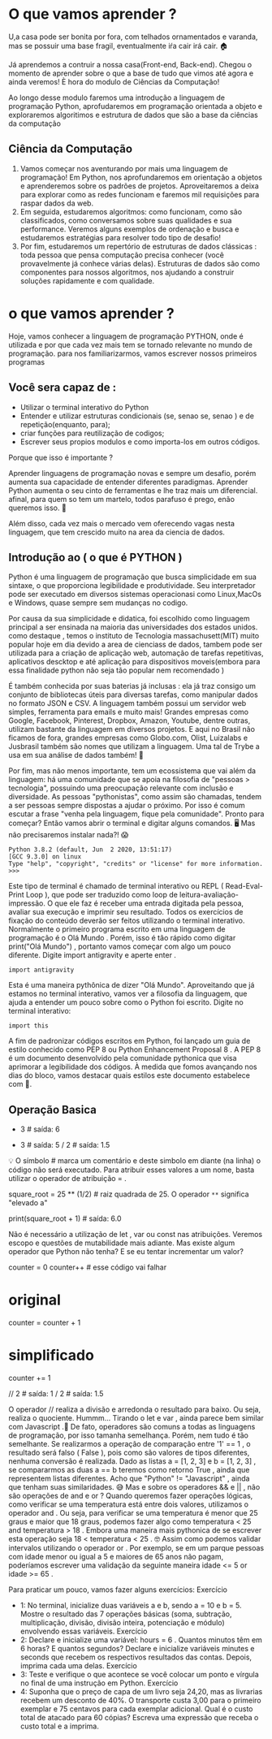 # O que vamos aprender ?

U,a casa pode ser bonita por fora, com telhados ornamentados e varanda, mas se possuir uma base fragil, eventualmente iŕa cair irá cair. 🏠

Já aprendemos a contruir a nossa casa(Front-end, Back-end). Chegou o momento de aprender sobre o que a base de tudo que vimos até agora e ainda veremos! È hora do modulo de Ciências da Computação!

Ao longo desse modulo faremos uma introdução a linguagem de programação Python, aprofudaremos em programação orientada a objeto e exploraremos algoritimos e estrutura de dados que são a base da ciências da computação

## Ciência da Computação

1. Vamos começar nos aventurando por mais uma linguagem de programação! Em Python, nos aprofundaremos em orientação a objetos e aprenderemos sobre os padrões de projetos. Aproveitaremos a deixa para explorar como as redes funcionam e faremos mil requisições para raspar dados da web.
2. Em seguida, estudaremos algoritmos: como funcionam, como são classificados, como conversamos sobre suas qualidades e sua performance. Veremos alguns exemplos de ordenação e busca e estudaremos estratégias para resolver todo tipo de desafio!
3. Por fim, estudaremos um repertório de estruturas de dados clássicas : toda pessoa que pensa computação precisa conhecer (você provavelmente já conhece várias delas). Estruturas de dados são como componentes para nossos algoritmos, nos ajudando a construir soluções rapidamente e com qualidade.

# o que vamos aprender ?
Hoje, vamos conhecer a linguagem de programação PYTHON, onde é utilizada e por que cada vez mais tem se tornado relevante no mundo de programação. para nos familiarizarmos, vamos escrever nossos primeiros programas

## Você sera capaz de :
- Utilizar o terminal interativo do Python
- Entender e utilizar estruturas condicionais (se, senao se, senao ) e de repetição(enquanto, para);
- criar funções para reutilização de codigos;
- Escrever seus propios modulos e como importa-los em outros códigos.

Porque que isso é importante ?

Aprender linguagens de programação novas e sempre um desafio, porém aumenta sua capacidade de entender diferentes paradigmas. Aprender Python aumenta o seu cinto de ferramentas e lhe traz mais um diferencial. afinal, para quem so tem um martelo, todos parafuso é prego, enão queremos isso. 🔨

Além disso, cada vez mais o mercado vem oferecendo vagas nesta linguagem, que tem crescido muito na area da ciencia de dados.

## Introdução ao ( o que é PYTHON )

Python é uma linguagem de programação que busca  simplicidade em sua sintaxe, o que proporciona legibilidade e produtividade. Seu interpretador pode ser executado em diversos sistemas operacionasi como Linux,MacOs e Windows,
quase sempre sem mudanças no codigo.

Por causa da sua simplicidade e didatica, foi escolhido como linguagem principal a ser ensinada na maioria das universidades dos estados unidos. como destaque , temos o instituto de Tecnologia massachusett(MIT)
muito popular hoje em dia devido a area de cienciass de dados, tambem pode ser utilizada para a criação de aplicação web, automação de tarefas repetitivas, aplicativos descktop e até aplicação para dispositivos moveis(embora para essa finalidade python não seja  tão popular nem recomendado )

É também conhecida por suas baterias já inclusas : ela já traz consigo um conjunto de bibliotecas úteis para diversas tarefas, como manipular dados no formato JSON e CSV. A linguagem também possui um servidor web simples, ferramenta para emails e muito mais! Grandes empresas como Google, Facebook, Pinterest, Dropbox, Amazon, Youtube, dentre outras, utilizam bastante da linguagem em diversos projetos. E aqui no Brasil não ficamos de fora, grandes empresas como Globo.com, Olist, Luizalabs e Jusbrasil também são nomes que utilizam a linguagem. Uma tal de Trybe a usa em sua análise de dados também! 🔋

Por fim, mas não menos importante, tem um ecossistema que vai além da linguagem: há uma comunidade que se apoia na filosofia de "pessoas > tecnologia", possuindo uma preocupação relevante com inclusão e diversidade. As pessoas "pythonistas", como assim são chamadas, tendem a ser pessoas sempre dispostas a ajudar o próximo. Por isso é comum escutar a frase "venha pela linguagem, fique pela comunidade".
Pronto para começar? Então vamos abrir o terminal e digitar alguns comandos. 🖥️
Mas não precisaremos instalar nada?! 😱



``` python3
Python 3.8.2 (default, Jun  2 2020, 13:51:17)
[GCC 9.3.0] on linux
Type "help", "copyright", "credits" or "license" for more information.
>>>
```
Este tipo de terminal é chamado de terminal interativo ou REPL ( Read-Eval-Print Loop ), que pode ser traduzido como loop de leitura-avaliação-impressão. O que ele faz é receber uma entrada digitada pela pessoa, avaliar sua execução e imprimir seu resultado. Todos os exercícios de fixação do conteúdo deverão ser feitos utilizando o terminal interativo.
Normalmente o primeiro programa escrito em uma linguagem de programação é o Olá Mundo . Porém, isso é tão rápido como digitar print("Olá Mundo") , portanto vamos começar com algo um pouco diferente.
Digite import antigravity e aperte enter .

```
import antigravity
```

Esta é uma maneira pythônica de dizer "Olá Mundo".
Aproveitando que já estamos no terminal interativo, vamos ver a filosofia da linguagem, que ajuda a entender um pouco sobre como o Python foi escrito. Digite no terminal interativo:

```
import this
```

A fim de padronizar códigos escritos em Python, foi lançado um guia de estilo conhecido como PEP 8 ou Python Enhancement Proposal 8 . A PEP 8 é um documento desenvolvido pela comunidade pythonica que visa aprimorar a legibilidade dos códigos. À medida que fomos avançando nos dias do bloco, vamos destacar quais estilos este documento estabelece com 🎨.

## Operação Basica

 * 3  # saída: 6
 + 3  # saída: 5
 / 2  # saída: 1.5

 💡 O símbolo # marca um comentário e deste simbolo em diante (na linha) o código não será executado.
Para atribuir esses valores a um nome, basta utilizar o operador de atribuição = .

square_root = 25 ** (1/2)  # raiz quadrada de 25. O operador `**` significa "elevado a"

print(square_root + 1)  # saída: 6.0

Não é necessário a utilização de let , var ou const nas atribuições. Veremos escopo e questões de mutabilidade mais adiante.
Mas existe algum operador que Python não tenha? E se eu tentar incrementar um valor?

counter = 0
counter++  # esse código vai falhar

# original
counter = counter + 1

# simplificado
counter += 1

 // 2  # saída: 1
 / 2  # saída: 1.5

O operador // realiza a divisão e arredonda o resultado para baixo. Ou seja, realiza o quociente.
Hummm... Tirando o let e var , ainda parece bem similar com Javascript .🤔
De fato, operadores são comuns a todas as linguagens de programação, por isso tamanha semelhança.
Porém, nem tudo é tão semelhante. Se realizarmos a operação de comparação entre '1' == 1 , o resultado será falso ( False ), pois como são valores de tipos diferentes, nenhuma conversão é realizada.
Dado as listas a = [1, 2, 3] e b = [1, 2, 3] , se compararmos as duas a == b teremos como retorno True , ainda que representem listas diferentes.
Acho que "Python" != "Javascript" , ainda que tenham suas similaridades. 😅
Mas e sobre os operadores && e || , não são operações de and e or ?
Quando queremos fazer operações lógicas, como verificar se uma temperatura está entre dois valores, utilizamos o operador and . Ou seja, para verificar se uma temperatura é menor que 25 graus e maior que 18 graus, podemos fazer algo como temperatura < 25 and temperatura > 18 . Embora uma maneira mais pythonica de se escrever esta operação seja 18 < temperatura < 25 . 🤓
Assim como podemos validar intervalos utilizando o operador or . Por exemplo, se em um parque pessoas com idade menor ou igual a 5 e maiores de 65 anos não pagam, poderíamos escrever uma validação da seguinte maneira idade <= 5 or idade >= 65 .

Para praticar um pouco, vamos fazer alguns exercícios:
Exercício
- 1: No terminal, inicialize duas variáveis a e b, sendo a = 10 e b = 5. Mostre o resultado das 7 operações básicas (soma, subtração, multiplicação, divisão, divisão inteira, potenciação e módulo) envolvendo essas variáveis.
Exercício
- 2: Declare e inicialize uma variável: hours = 6 . Quantos minutos têm em 6 horas? E quantos segundos? Declare e inicialize variáveis minutes e seconds que recebem os respectivos resultados das contas. Depois, imprima cada uma delas.
Exercício
- 3: Teste e verifique o que acontece se você colocar um ponto e vírgula no final de uma instrução em Python.
Exercício
- 4: Suponha que o preço de capa de um livro seja 24,20, mas as livrarias recebem um desconto de 40%. O transporte custa 3,00 para o primeiro exemplar e 75 centavos para cada exemplar adicional. Qual é o custo total de atacado para 60 cópias? Escreva uma expressão que receba o custo total e a imprima.




